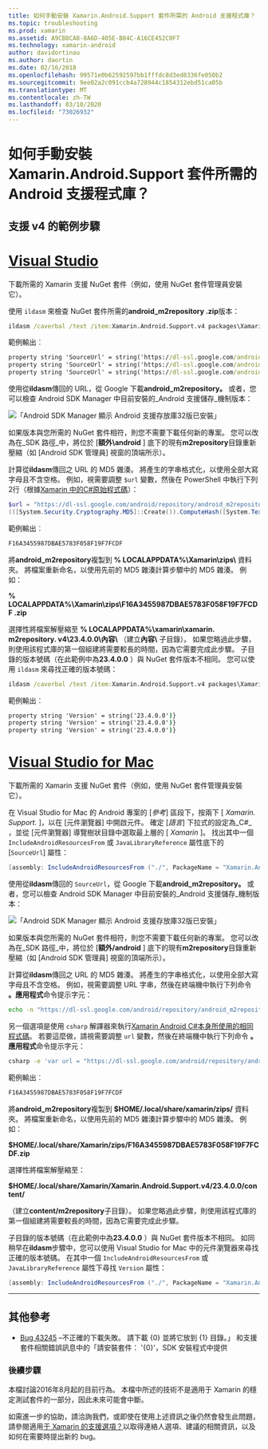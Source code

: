 ```yaml
---
title: 如何手動安裝 Xamarin.Android.Support 套件所需的 Android 支援程式庫？
ms.topic: troubleshooting
ms.prod: xamarin
ms.assetid: A9CB8CA8-8A6D-405E-B84C-A16CE452C0F7
ms.technology: xamarin-android
author: davidortinau
ms.author: daortin
ms.date: 02/16/2018
ms.openlocfilehash: 99571e0b62592597bb1fffdc8d3ed8336fe050b2
ms.sourcegitcommit: 9ee02a2c091ccb4a728944c1854312ebd51ca05b
ms.translationtype: MT
ms.contentlocale: zh-TW
ms.lasthandoff: 03/10/2020
ms.locfileid: "73026932"
---
```

# <a name="how-can-i-manually-install-the-android-support-libraries-required-by-the-xamarinandroidsupport-packages"></a>如何手動安裝 Xamarin.Android.Support 套件所需的 Android 支援程式庫？

## <a name="example-steps-for-xamarinandroidsupportv4"></a>支援 v4 的範例步驟 

# <a name="visual-studio"></a>[Visual Studio](#tab/windows)

下載所需的 Xamarin 支援 NuGet 套件（例如，使用 NuGet 套件管理員安裝它）。

使用 `ildasm` 來檢查 NuGet 套件所需的**android_m2repository .zip**版本：

```cmd
ildasm /caverbal /text /item:Xamarin.Android.Support.v4 packages\Xamarin.Android.Support.v4.23.4.0.1\lib\MonoAndroid403\Xamarin.Android.Support.v4.dll | findstr SourceUrl
```

範例輸出︰

```cmd
property string 'SourceUrl' = string('https://dl-ssl.google.com/android/repository/android_m2repository_r32.zip')
property string 'SourceUrl' = string('https://dl-ssl.google.com/android/repository/android_m2repository_r32.zip')
property string 'SourceUrl' = string('https://dl-ssl.google.com/android/repository/android_m2repository_r32.zip')
```

使用從**ildasm**傳回的 URL，從 Google 下載**android\_m2repository。** 或者，您可以檢查 Android SDK Manager 中目前安裝的_Android 支援儲存_機制版本：

![「Android SDK Manager 顯示 Android 支援存放庫32版已安裝」](install-android-support-library-images/sdk-extras.png)

如果版本與您所需的 NuGet 套件相符，則您不需要下載任何新的專案。 您可以改為在_SDK 路徑_中，將位於 [**額外\\android** ] 底下的現有**m2repository**目錄重新壓縮（如 [Android SDK 管理員] 視窗的頂端所示）。

計算從**ildasm**傳回之 URL 的 MD5 雜湊。 將產生的字串格式化，以使用全部大寫字母且不含空格。 例如，視需要調整 `$url` 變數，然後在 PowerShell 中執行下列2行（根據[Xamarin 中的C#原始程式碼](https://github.com/xamarin/xamarin-android/blob/8e8a4dd90f26eb39172876cc52181b6639e20524/src/Xamarin.Android.Build.Tasks/Tasks/GetAdditionalResourcesFromAssemblies.cs#L208)）：

```powershell
$url = "https://dl-ssl.google.com/android/repository/android_m2repository_r32.zip"
(([System.Security.Cryptography.MD5]::Create()).ComputeHash([System.Text.Encoding]::UTF8.GetBytes($url)) | %{ $_.ToString("X02") }) -join ""
```

範例輸出︰

```powershell
F16A3455987DBAE5783F058F19F7FCDF
```

將**android\_m2repository**複製到 **% LOCALAPPDATA%\\Xamarin\\zips\\** 資料夾。 將檔案重新命名，以使用先前的 MD5 雜湊計算步驟中的 MD5 雜湊。 例如：

**% LOCALAPPDATA%\\Xamarin\\zips\\F16A3455987DBAE5783F058F19F7FCDF .zip**

選擇性將檔案解壓縮至 **% LOCALAPPDATA%\\xamarin\\xamarin. m2repository. v4\\23.4.0.0\\內容\\** （建立**內容\\** 子目錄）。 如果您略過此步驟，則使用該程式庫的第一個組建將需要較長的時間，因為它需要完成此步驟。
子目錄的版本號碼（在此範例中為**23.4.0.0** ）與 NuGet 套件版本不相同。 您可以使用 `ildasm` 來尋找正確的版本號碼：

```cmd
ildasm /caverbal /text /item:Xamarin.Android.Support.v4 packages\Xamarin.Android.Support.v4.23.4.0.1\lib\MonoAndroid403\Xamarin.Android.Support.v4.dll | findstr /C:"string 'Version'"
```

範例輸出︰

```cmd
property string 'Version' = string('23.4.0.0')}
property string 'Version' = string('23.4.0.0')}
property string 'Version' = string('23.4.0.0')}
```

# <a name="visual-studio-for-mac"></a>[Visual Studio for Mac](#tab/macos)

下載所需的 Xamarin 支援 NuGet 套件（例如，使用 NuGet 套件管理員安裝它）。

在 Visual Studio for Mac 的 Android 專案的 [_參考_] 區段下，按兩下 [ _Xamarin. Support._ ]，以在 [元件瀏覽器] 中開啟元件。 確定 [_語言_] 下拉式的設定為_C#_ ，並從 [元件瀏覽器] 導覽樹狀目錄中選取最上層的 [ _Xamarin_ ]。 找出其中一個 `IncludeAndroidResourcesFrom` 或 `JavaLibraryReference` 屬性底下的 [`SourceUrl`] 屬性：

```csharp
[assembly: IncludeAndroidResourcesFrom ("./", PackageName = "Xamarin.Android.Support.v4", SourceUrl = "https://dl-ssl.google.com/android/repository/android_m2repository_r32.zip", EmbeddedArchive = "m2repository/com/android/support/support-v4/23.4.0/support-v4-23.4.0.aar", Version = "23.4.0.0")]
```

使用從**ildasm**傳回的 `SourceUrl`，從 Google 下載**android\_m2repository。** 或者，您可以檢查 Android SDK Manager 中目前安裝的_Android 支援儲存_機制版本：

![「Android SDK Manager 顯示 Android 支援存放庫32版已安裝」](install-android-support-library-images/sdk-extras.png)

如果版本與您所需的 NuGet 套件相符，則您不需要下載任何新的專案。 您可以改為在_SDK 路徑_中，將位於 [**額外/android** ] 底下的現有**m2repository**目錄重新壓縮（如 [Android SDK 管理員] 視窗的頂端所示）。

計算從**ildasm**傳回之 URL 的 MD5 雜湊。 將產生的字串格式化，以使用全部大寫字母且不含空格。 例如，視需要調整 URL 字串，然後在終端機中執行下列命令 **。應用程式**命令提示字元：

```bash
echo -n "https://dl-ssl.google.com/android/repository/android_m2repository_r32.zip" | md5 | tr '[:lower:]' '[:upper:]'
```

另一個選項是使用 `csharp` 解譯器來執行[Xamarin Android C#本身所使用的相同程式碼](https://github.com/xamarin/xamarin-android/blob/8e8a4dd90f26eb39172876cc52181b6639e20524/src/Xamarin.Android.Build.Tasks/Tasks/GetAdditionalResourcesFromAssemblies.cs#L208)。
若要這麼做，請視需要調整 `url` 變數，然後在終端機中執行下列命令 **。應用程式**命令提示字元：

```bash
csharp -e 'var url = "https://dl-ssl.google.com/android/repository/android_m2repository_r32.zip"; string.Concat((System.Security.Cryptography.MD5.Create().ComputeHash(System.Text.Encoding.UTF8.GetBytes(url))).Select(b => b.ToString("X02")))'
```

範例輸出︰

```bash
F16A3455987DBAE5783F058F19F7FCDF
```

將**android\_m2repository**複製到 **$HOME/.local/share/xamarin/zips/** 資料夾。 將檔案重新命名，以使用先前的 MD5 雜湊計算步驟中的 MD5 雜湊。 例如：

**$HOME/.local/share/Xamarin/zips/F16A3455987DBAE5783F058F19F7FCDF.zip**

選擇性將檔案解壓縮至： 

**$HOME/.local/share/Xamarin/Xamarin.Android.Support.v4/23.4.0.0/content/**

（建立**content/m2repository**子目錄）。 如果您略過此步驟，則使用該程式庫的第一個組建將需要較長的時間，因為它需要完成此步驟。

子目錄的版本號碼（在此範例中為**23.4.0.0** ）與 NuGet 套件版本不相同。 如同稍早在**ildasm**步驟中，您可以使用 Visual Studio for Mac 中的元件瀏覽器來尋找正確的版本號碼。 在其中一個 `IncludeAndroidResourcesFrom` 或 `JavaLibraryReference` 屬性下尋找 `Version` 屬性：

```csharp
[assembly: IncludeAndroidResourcesFrom ("./", PackageName = "Xamarin.Android.Support.v4", SourceUrl = "https://dl-ssl.google.com/android/repository/android_m2repository_r32.zip", EmbeddedArchive = "m2repository/com/android/support/support-v4/23.4.0/support-v4-23.4.0.aar", Version = "23.4.0.0")]
```

-----

## <a name="additional-references"></a>其他參考

- [Bug 43245](https://bugzilla.xamarin.com/show_bug.cgi?id=43245) –不正確的下載失敗。 請下載 {0} 並將它放到 {1} 目錄。」 和支援套件相關錯誤訊息中的「請安裝套件： '{0}'，SDK 安裝程式中提供

### <a name="next-steps"></a>後續步驟

本檔討論2016年8月起的目前行為。 本檔中所述的技術不是適用于 Xamarin 的穩定測試套件的一部分，因此未來可能會中斷。

如需進一步的協助，請洽詢我們，或即使在使用上述資訊之後仍然會發生此問題，請參閱適用[于 Xamarin 的支援選項？](~/cross-platform/troubleshooting/support-options.md)以取得連絡人選項、建議的相關資訊，以及如何在需要時提出新的 bug。
